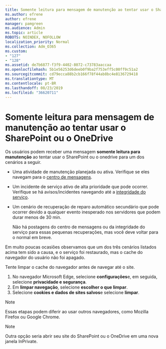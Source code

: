 ```yaml
---
title: Somente leitura para mensagem de manutenção ao tentar usar o SharePoint ou o OneDrive
ms.author: efrene
author: efrene
manager: pamgreen
ms.audience: Admin
ms.topic: article
ROBOTS: NOINDEX, NOFOLLOW
localization_priority: Normal
ms.collection: Adm_O365
ms.custom:
- "127"
- "128"
ms.assetid: de7b6877-f3f9-4402-8072-c73783aaccaa
ms.openlocfilehash: 5b1e56253d6deeb0f9ba2f753eff5c00ff9c51a2
ms.sourcegitcommit: cd79ecca88b2cb166f78f44ab8bc4e8136729418
ms.translationtype: MT
ms.contentlocale: pt-BR
ms.lasthandoff: 08/23/2019
ms.locfileid: "36620711"
---
```

# <a name="read-only-for-maintenance-message-when-attempting-to-use-sharepoint-or-onedrive"></a>Somente leitura para mensagem de manutenção ao tentar usar o SharePoint ou o OneDrive

Os usuários podem receber uma mensagem **somente leitura para manutenção** ao tentar usar o SharePoint ou o onedrive para um dos cenários a seguir. 

-   Uma atividade de manutenção planejada ou ativa.  Verifique se eles navegam para o [centro de mensagens](https://portal.office.com/adminportal/home#/messagecenter).
-   Um incidente de serviço ativo de alta prioridade que pode ocorrer. Verifique se há avisos/incidentes navegando até a [integridade do serviço](https://portal.office.com/adminportal/home#/servicehealth).
-   Um cenário de recuperação de reparo automático secundário que pode ocorrer devido a qualquer evento inesperado nos servidores que podem durar menos de 30 min. 
    
    Não há postagens do centro de mensagens ou da integridade do serviço para essas pequenas recuperações, mas você deve voltar para o normal em breve.

Em muito poucas ocasiões observamos que um dos três cenários listados acima tem sido a causa, e o serviço foi restaurado, mas o cache do navegador do usuário não foi apagado.

Tente limpar o cache do navegador antes de navegar até o site.

1. No navegador Microsoft Edge, selecione **configurações**e, em seguida, selecione **privacidade e segurança**.
2. Em **limpar navegação**, selecione **escolher o que limpar**.
3. Selecione **cookies e dados de sites salvos**e selecione **limpar**.

>[!Note] 
> Essas etapas podem diferir ao usar outros navegadores, como Mozilla Firefox ou Google Chrome.

>[!Note] 
> Outra opção seria abrir seu site do SharePoint ou o OneDrive em uma nova janela InPrivate.